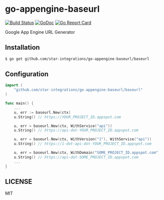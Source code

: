 # go-appengine-baseurl

[![Build Status](https://travis-ci.org/star-integrations/go-appengine-baseurl.svg?branch=master)](https://travis-ci.org/star-integrations/go-appengine-baseurl)
[![GoDoc](http://img.shields.io/badge/go-documentation-blue.svg?style=flat-square)](https://godoc.org/github.com/star-integrations/go-appengine-baseurl/baseurl)
[![Go Report Card](https://goreportcard.com/badge/github.com/star-integrations/go-appengine-baseurl)](https://goreportcard.com/report/github.com/star-integrations/go-appengine-baseurl)

Google App Engine URL Generator


## Installation

```sh
$ go get github.com/star-integrations/go-appengine-baseurl/baseurl
```

## Configuration

```go
import (
	"github.com/star-integrations/go-appengine-baseurl/baseurl"
)

func main() {
	...
	u, err := baseurl.New(ctx)
	u.String() // https://YOUR_PROJECT_ID.appspot.com

	u, err = baseurl.New(ctx, WithService("api"))
	u.String() // https://api-dot-YOUR_PROJECT_ID.appspot.com

	u, err = baseurl.New(ctx, WithVersion("1"), WithService("api"))
	u.String() // https://1-dot-api-dot-YOUR_PROJECT_ID.appspot.com

	u, err = baseurl.New(ctx, WithDomain("SOME_PROJECT_ID.appspot.com"), WithService("api"))
	u.String() // https://api-dot-SOME_PROJECT_ID.appspot.com
	...
}

```

## LICENSE

MIT
